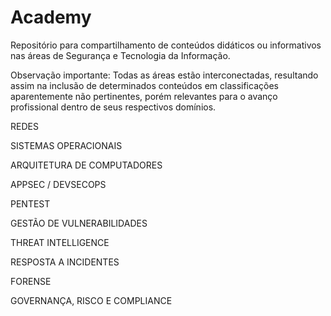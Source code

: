 # Academy

Repositório para compartilhamento de conteúdos didáticos ou informativos nas áreas de Segurança e Tecnologia da Informação.

Observação importante:
Todas as áreas estão interconectadas, resultando assim na inclusão de determinados conteúdos em classificações aparentemente não pertinentes, porém relevantes para o avanço profissional dentro de seus respectivos domínios.

REDES

SISTEMAS OPERACIONAIS

ARQUITETURA DE COMPUTADORES

APPSEC / DEVSECOPS

PENTEST

GESTÃO DE VULNERABILIDADES

THREAT INTELLIGENCE

RESPOSTA A INCIDENTES

FORENSE

GOVERNANÇA, RISCO E COMPLIANCE
